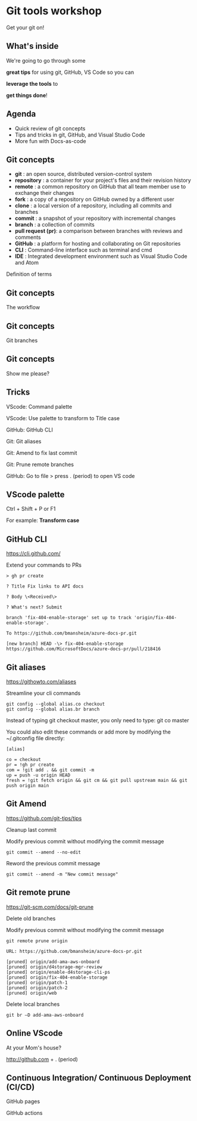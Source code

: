 # Git tools workshop

Get your git on!

## What's inside

We're going to go through some

**great tips** for using git, GitHub, VS Code so you can

**leverage the tools** to

**get things done**!

## Agenda

- Quick review of git concepts
- Tips and tricks in git, GitHub, and Visual Studio Code
- More fun with Docs-as-code

## Git concepts

- **git** : an open source, distributed version-control system
- **repository** : a container for your project's files and their revision history
- **remote** : a common repository on GitHub that all team member use to exchange their changes
- **fork** : a copy of a repository on GitHub owned by a different user
- **clone** : a local version of a repository, including all commits and branches
- **commit** : a snapshot of your repository with incremental changes
- **branch** : a collection of commits
- **pull request (pr)**: a comparison between branches with reviews and comments
- **GitHub** : a platform for hosting and collaborating on Git repositories
- **CLI** : Command-line interface such as terminal and cmd
- **IDE** : Integrated development environment such as Visual Studio Code and Atom

Definition of terms

## Git concepts

The workflow

## Git concepts

Git branches

## Git concepts

Show me please?

## Tricks

VScode: Command palette

VScode: Use palette to transform to Title case

GitHub: GitHub CLI

Git: Git aliases

Git: Amend to fix last commit

Git: Prune remote branches

GitHub: Go to file \> press . (period) to open VS code

## VScode palette

Ctrl + Shift + P or F1

For example: **Transform case**

## GitHub CLI

https://cli.github.com/

Extend your commands to PRs

```dos
> gh pr create

? Title Fix links to API docs

? Body \<Received\>

? What's next? Submit

branch 'fix-404-enable-storage' set up to track 'origin/fix-404-enable-storage'.

To https://github.com/bmansheim/azure-docs-pr.git

[new branch] HEAD -\> fix-404-enable-storage
https://github.com/MicrosoftDocs/azure-docs-pr/pull/218416
```

## Git aliases

https://githowto.com/aliases

Streamline your cli commands

```dos
git config --global alias.co checkout
git config --global alias.br branch
```

Instead of typing git checkout master, you only need to type: git co master

You could also edit these commands or add more by modifying the ~/.gitconfig file directly:

```dos
[alias]

co = checkout
pr = !gh pr create
com = !git add . && git commit -m
up = push -u origin HEAD
fresh = !git fetch origin && git cm && git pull upstream main && git push origin main
```

## Git Amend

https://github.com/git-tips/tips

Cleanup last commit

Modify previous commit without modifying the commit message

`git commit --amend --no-edit`

Reword the previous commit message

`git commit --amend -m "New commit message"`

## Git remote prune

https://git-scm.com/docs/git-prune

Delete old branches

Modify previous commit without modifying the commit message

```dos
git remote prune origin

URL: https://github.com/bmansheim/azure-docs-pr.git

[pruned] origin/add-ama-aws-onboard
[pruned] origin/d4storage-mgr-review
[pruned] origin/enable-d4storage-cli-ps
[pruned] origin/fix-404-enable-storage
[pruned] origin/patch-1
[pruned] origin/patch-2
[pruned] origin/web
```

Delete local branches

`git br –D add-ama-aws-onboard`

## Online VScode

At your Mom's house?

http://github.com + . (period)

## Continuous Integration/ Continuous Deployment (CI/CD)

GitHub pages

GitHub actions

